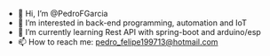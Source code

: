 - 👋 Hi, I’m @PedroFGarcia
- 👀 I’m interested in back-end programming, automation and IoT
- 🌱 I’m currently learning Rest API with spring-boot and arduino/esp
- 📫 How to reach me: pedro_felipe199713@hotmail.com

<!---
PedroFGarcia/PedroFGarcia is a ✨ special ✨ repository because its `README.md` (this file) appears on your GitHub profile.
You can click the Preview link to take a look at your changes.
--->
